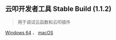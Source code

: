 ## 云叩开发者工具 Stable Build (1.1.2)
> 用于调试云函数和云叩插件

[Windows 64](https://cloudcode-devtool-release.oss-cn-hangzhou.aliyuncs.com/cloudcode-devtool-latest.exe) 、 [macOS](https://cloudcode-devtool-release.oss-cn-hangzhou.aliyuncs.com/cloudcode-devtool-latest.dmg)

